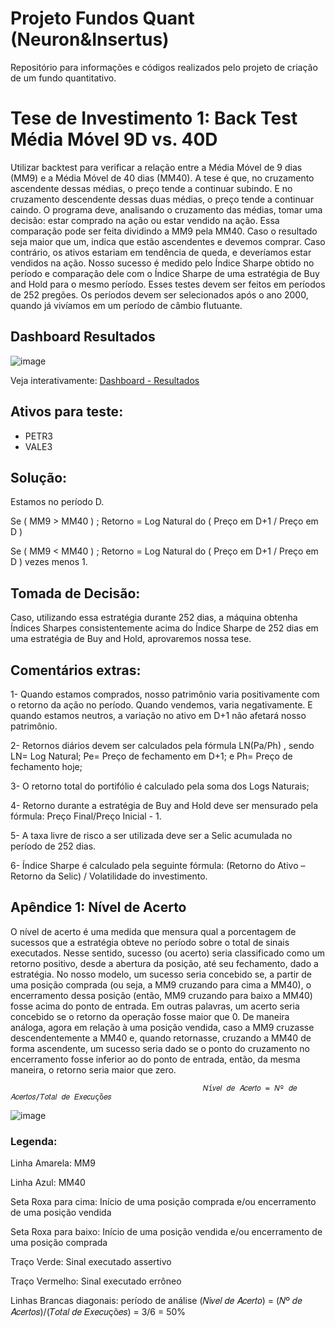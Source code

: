 # Projeto Fundos Quant (Neuron&Insertus)
Repositório para informações e códigos realizados pelo projeto de criação de um fundo quantitativo.

# Tese de Investimento 1: Back Test Média Móvel 9D vs. 40D
Utilizar backtest para verificar a relação entre a Média Móvel de 9 dias (MM9) e a Média Móvel de 40 dias (MM40). A tese é que, no cruzamento ascendente dessas médias, o preço tende a continuar subindo. E no cruzamento descendente dessas duas médias, o preço tende a continuar caindo. O programa deve, analisando o cruzamento das médias, tomar uma decisão: estar comprado na ação ou estar vendido na ação. Essa comparação pode ser feita dividindo a MM9 pela MM40. Caso o resultado seja maior que um, indica que estão ascendentes e devemos comprar. Caso contrário, os ativos estariam em tendência de queda, e deveríamos estar vendidos na ação. Nosso sucesso é medido pelo Índice Sharpe obtido no período e comparação dele com o Índice Sharpe de uma estratégia de Buy and Hold para o mesmo período. Esses testes devem ser feitos em períodos de 252 pregões. Os períodos devem ser selecionados após o ano 2000, quando já vivíamos em um período de câmbio flutuante.

## Dashboard Resultados

![image](https://user-images.githubusercontent.com/56306657/121595703-ea0fe900-ca14-11eb-8871-6eefd7dc9925.png)

Veja interativamente: [Dashboard - Resultados](https://datastudio.google.com/reporting/6d71e414-ca35-4c6d-ab80-ecf55e9a4230)
## Ativos para teste: 
 - PETR3
 - VALE3

## Solução:

Estamos no período D.

Se ( MM9 > MM40 ) ; Retorno = Log Natural do ( Preço em D+1 / Preço em D )

Se ( MM9 < MM40 ) ; Retorno = Log Natural do ( Preço em D+1 / Preço em D ) vezes menos 1.

## Tomada de Decisão:
Caso, utilizando essa estratégia durante 252 dias, a máquina obtenha Índices Sharpes consistentemente acima do Índice Sharpe de 252 dias em uma estratégia de Buy and Hold, aprovaremos nossa tese.

## Comentários extras:

1- Quando estamos comprados, nosso patrimônio varia positivamente com o retorno da ação no período. Quando vendemos, varia negativamente. E quando estamos neutros, a variação no ativo em D+1 não afetará nosso patrimônio.

2- Retornos diários devem ser calculados pela fórmula LN(Pa/Ph) , sendo LN= Log Natural; Pe= Preço de fechamento em D+1; e Ph= Preço de fechamento hoje;

3- O retorno total do portifólio é calculado pela soma dos Logs Naturais;

4- Retorno durante a estratégia de Buy and Hold deve ser mensurado pela fórmula: Preço Final/Preço Inicial - 1.

5- A taxa livre de risco a ser utilizada deve ser a Selic acumulada no período de 252 dias.

6- Índice Sharpe é calculado pela seguinte fórmula: (Retorno do Ativo – Retorno da Selic) / Volatilidade do investimento.


## Apêndice 1: Nível de Acerto
O nível de acerto é uma medida que mensura qual a porcentagem de sucessos que a estratégia obteve no período sobre o total de sinais executados. Nesse sentido, sucesso (ou acerto) seria classificado como um retorno positivo, desde a abertura da posição, até seu fechamento, dado a estratégia. No nosso modelo, um sucesso seria concebido se, a partir de uma posição comprada (ou seja, a MM9 cruzando para cima a MM40), o encerramento dessa posição (então, MM9 cruzando para baixo a MM40) fosse acima do ponto de entrada. Em outras palavras, um acerto seria concebido se o retorno da operação fosse maior que 0. De maneira análoga, agora em relação à uma posição vendida, caso a MM9 cruzasse descendentemente a MM40 e, quando retornasse, cruzando a MM40 de forma ascendente, um sucesso seria dado se o ponto do cruzamento no encerramento fosse inferior ao do ponto de entrada, então, da mesma maneira, o retorno seria maior que zero.

                                               𝑁í𝑣𝑒𝑙 𝑑𝑒 𝐴𝑐𝑒𝑟𝑡𝑜 = 𝑁º 𝑑𝑒 𝐴𝑐𝑒𝑟𝑡𝑜𝑠/𝑇𝑜𝑡𝑎𝑙 𝑑𝑒 𝐸𝑥𝑒𝑐𝑢çõ𝑒𝑠

![image](https://user-images.githubusercontent.com/53500368/121584076-6e5b6f80-ca07-11eb-809c-41f6c7f067ef.png)

### Legenda:
Linha Amarela: MM9

Linha Azul: MM40

Seta Roxa para cima: Início de uma posição comprada e/ou encerramento de uma posição vendida

Seta Roxa para baixo: Início de uma posição vendida e/ou encerramento de uma posição comprada

Traço Verde: Sinal executado assertivo

Traço Vermelho: Sinal executado errôneo

Linhas Brancas diagonais: período de análise (𝑁í𝑣𝑒𝑙 𝑑𝑒 𝐴𝑐𝑒𝑟𝑡𝑜) = (𝑁º 𝑑𝑒 𝐴𝑐𝑒𝑟𝑡𝑜𝑠)/(𝑇𝑜𝑡𝑎𝑙 𝑑𝑒 𝐸𝑥𝑒𝑐𝑢çõ𝑒𝑠) = 3/6 = 50%
